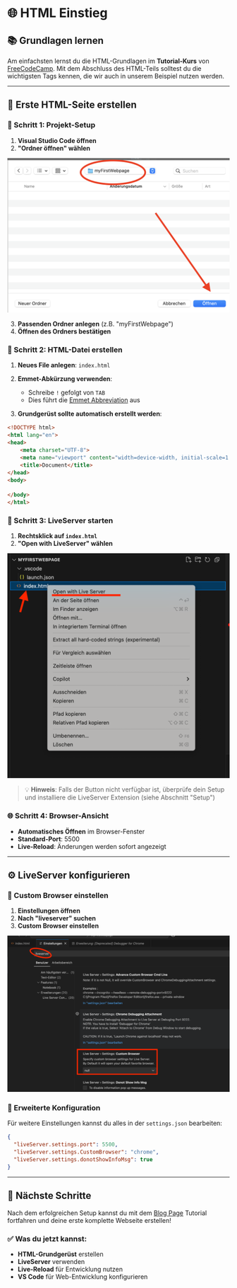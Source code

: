 # 🌐 HTML Einstieg

## 📚 Grundlagen lernen

Am einfachsten lernst du die HTML-Grundlagen im **Tutorial-Kurs** von [FreeCodeCamp](https://www.freecodecamp.org/learn/full-stack-developer/). Mit dem Abschluss des HTML-Teils solltest du die wichtigsten Tags kennen, die wir auch in unserem Beispiel nutzen werden.

---

## 🚀 Erste HTML-Seite erstellen

### 📁 Schritt 1: Projekt-Setup

1. **Visual Studio Code öffnen**
2. **"Ordner öffnen" wählen**

![Ordner öffnen](images/OpenFolder.png)

3. **Passenden Ordner anlegen** (z.B. "myFirstWebpage")
4. **Öffnen des Ordners bestätigen**

### 📄 Schritt 2: HTML-Datei erstellen

1. **Neues File anlegen**: `index.html`
2. **Emmet-Abkürzung verwenden**: 
   - Schreibe `!` gefolgt von `TAB`
   - Dies führt die [Emmet Abbreviation](https://docs.emmet.io/abbreviations/) aus

3. **Grundgerüst sollte automatisch erstellt werden**:

```html
<!DOCTYPE html>
<html lang="en">
<head>
    <meta charset="UTF-8">
    <meta name="viewport" content="width=device-width, initial-scale=1.0">
    <title>Document</title>
</head>
<body>
    
</body>
</html>
```

### 🔴 Schritt 3: LiveServer starten

1. **Rechtsklick auf `index.html`**
2. **"Open with LiveServer" wählen**

![Open with LiveServer](images/OpenWithLiveServer.png)

> 💡 **Hinweis**: Falls der Button nicht verfügbar ist, überprüfe dein Setup und installiere die LiveServer Extension (siehe Abschnitt "Setup")

### 🌐 Schritt 4: Browser-Ansicht

- **Automatisches Öffnen** im Browser-Fenster
- **Standard-Port**: 5500
- **Live-Reload**: Änderungen werden sofort angezeigt

---

## ⚙️ LiveServer konfigurieren

### 🔧 Custom Browser einstellen

1. **Einstellungen öffnen**
2. **Nach "liveserver" suchen**
3. **Custom Browser einstellen**

![LiveServer Custom Browser](images/LiveserverCustomBrowser.png)

### 📝 Erweiterte Konfiguration

Für weitere Einstellungen kannst du alles in der `settings.json` bearbeiten:

```json
{
  "liveServer.settings.port": 5500,
  "liveServer.settings.CustomBrowser": "chrome",
  "liveServer.settings.donotShowInfoMsg": true
}
```

---

## 🎯 Nächste Schritte

Nach dem erfolgreichen Setup kannst du mit dem [Blog Page](blogpage.md) Tutorial fortfahren und deine erste komplette Webseite erstellen!

### ✅ Was du jetzt kannst:

- **HTML-Grundgerüst** erstellen
- **LiveServer** verwenden
- **Live-Reload** für Entwicklung nutzen
- **VS Code** für Web-Entwicklung konfigurieren